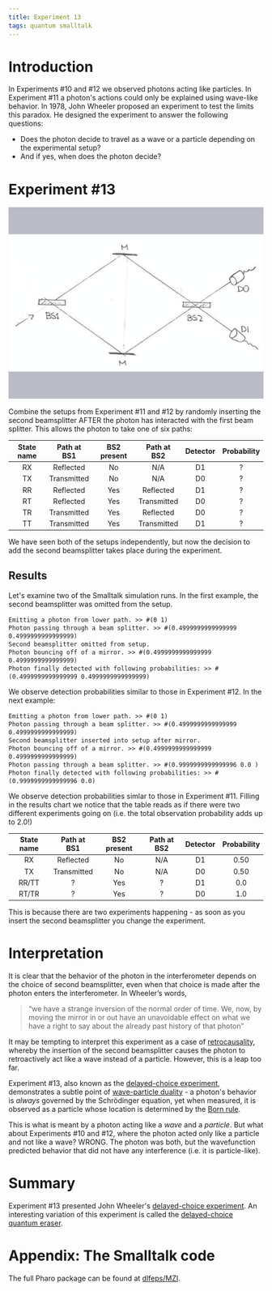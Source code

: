 ```yaml
---
title: Experiment 13
tags: quantum smalltalk
---
```



# Introduction
In Experiments #10 and #12 we observed photons acting like particles. In Experiment #11 a photon's actions could only be explained using wave-like behavior. In 1978, John Wheeler proposed an experiment to test the limits this paradox. He designed the experiment to answer the following questions: 
  - Does the photon decide to travel as a wave or a particle depending on the experimental setup? 
  - And if yes, when does the photon decide?


# Experiment #13
![Experiment #13](/assets/images/exp4.gif "Experiment #13")

Combine the setups from Experiment #11 and #12 by randomly inserting the second beamsplitter AFTER the photon has interacted with the first beam splitter. This allows the photon to take one of six paths:

| State name | Path at BS1 | BS2 present | Path at BS2 | Detector | Probability |
|:----------:|:-----------:|:-----------:|:-----------:|:--------:|:-----------:|
|     RX     |  Reflected  |      No     |     N/A     |    D1    |      ?      |
|     TX     | Transmitted |      No     |     N/A     |    D0    |      ?      |
|     RR     |  Reflected  |     Yes     |  Reflected  |    D1    |      ?      |
|     RT     |  Reflected  |     Yes     | Transmitted |    D0    |      ?      |
|     TR     | Transmitted |     Yes     |  Reflected  |    D0    |      ?      |
|     TT     | Transmitted |     Yes     | Transmitted |    D1    |      ?      |

We have seen both of the setups independently, but now the decision to add the second beamsplitter takes place during the experiment. 

## Results

Let's examine two of the Smalltalk simulation runs. In the first example, the second beamsplitter was omitted from the setup.

```
Emitting a photon from lower path. >> #(0 1)
Photon passing through a beam splitter. >> #(0.4999999999999999 0.4999999999999999)
Second beamsplitter omitted from setup. 
Photon bouncing off of a mirror. >> #(0.4999999999999999 0.4999999999999999)
Photon finally detected with following probabilities: >> #(0.4999999999999999 0.4999999999999999)

```
We observe detection probabilities similar to those in Experiment #12. In the next example:

```
Emitting a photon from lower path. >> #(0 1)
Photon passing through a beam splitter. >> #(0.4999999999999999 0.4999999999999999)
Second beamsplitter inserted into setup after mirror. 
Photon bouncing off of a mirror. >> #(0.4999999999999999 0.4999999999999999)
Photon passing through a beam splitter. >> #(0.9999999999999996 0.0 )
Photon finally detected with following probabilities: >> #(0.9999999999999996 0.0)
```

We observe detection probabilities simlar to those in Experiment #11. Filling in the results chart we notice that the table reads as if there were two different experiments going on (i.e. the total observation probability adds up to 2.0!)

| State name | Path at BS1 | BS2 present | Path at BS2 | Detector | Probability |
|:----------:|:-----------:|:-----------:|:-----------:|:--------:|:-----------:|
|     RX     |  Reflected  |      No     |     N/A     |    D1    |     0.50    |
|     TX     | Transmitted |      No     |     N/A     |    D0    |     0.50    |
|    RR/TT   |      ?      |     Yes     |      ?      |    D1    |     0.0     |
|    RT/TR   |      ?      |     Yes     |      ?      |    D0    |     1.0     |

This is because there are two experiments happening - as soon as you insert the second beamsplitter you change the experiment.

# Interpretation
It is clear that the behavior of the photon in the interferometer depends on the choice of second beamsplitter, even when that choice is made after the photon enters the interferometer. In Wheeler’s words, 

> “we have a strange inversion of the normal order of time. We, now, by moving the mirror in or out have an unavoidable effect on what we have a right to say about the already past history of that photon”

It may be tempting to interpret this experiment as a case of [retrocausality](https://en.wikipedia.org/wiki/Retrocausality), whereby the insertion of the second beamsplitter causes the photon to retroactively act like a wave instead of a particle. However, this is a leap too far. 

Experiment #13, also known as the [delayed-choice experiment](https://en.wikipedia.org/wiki/Wheeler%27s_delayed-choice_experiment), demonstrates a  subtle point of [wave-particle duality](https://en.wikipedia.org/w/index.php?title=Wave%E2%80%93particle_duality) - a photon's behavior is *always* governed by the Schrödinger equation, yet when measured, it is observed as a particle whose location is determined by the [Born rule](https://en.wikipedia.org/wiki/Born_rule).

This is what is meant by a photon acting like a *wave* and a *particle*. But what about Experiments #10 and #12, where the photon acted only like a particle and not like a wave? WRONG. The photon was both, but the wavefunction predicted behavior that did not have any interference (i.e. it is particle-like).

# Summary
Experiment #13 presented John Wheeler's [delayed-choice experiment](https://en.wikipedia.org/wiki/Wheeler%27s_delayed-choice_experiment). An interesting variation of this experiment is called the [delayed-choice quantum eraser](https://en.wikipedia.org/wiki/Delayed-choice_quantum_eraser).

# Appendix: The Smalltalk code
The full Pharo package can be found at [dlfeps/MZI](https://github.com/dlfelps/MZI). 
